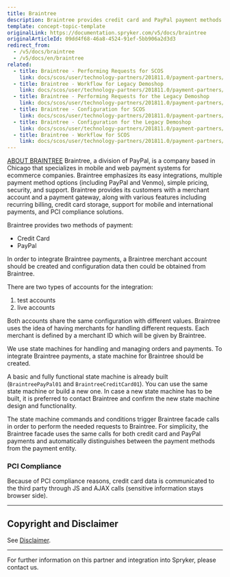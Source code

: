 ```yaml
---
title: Braintree
description: Braintree provides credit card and PayPal payment methods for Spryker Commerce OS.
template: concept-topic-template
originalLink: https://documentation.spryker.com/v5/docs/braintree
originalArticleId: 09dd4f68-46a8-4524-91ef-5bb906a2d3d3
redirect_from:
  - /v5/docs/braintree
  - /v5/docs/en/braintree
related:
  - title: Braintree - Performing Requests for SCOS
    link: docs/scos/user/technology-partners/201811.0/payment-partners/braintree/braintree-technical-details-and-howtos/braintree-performing-requests.html
  - title: Braintree - Workflow for Legacy Demoshop
    link: docs/scos/user/technology-partners/201811.0/payment-partners/braintree/legacy-demoshop-integration/braintree-workflow-for-legacy-demoshop.html
  - title: Braintree - Performing Requests for the Legacy Demoshop
    link: docs/scos/user/technology-partners/201811.0/payment-partners/braintree/legacy-demoshop-integration/braintree-performing-requests-for-the-legacy-demoshop.html
  - title: Braintree - Configuration for SCOS
    link: docs/scos/user/technology-partners/201811.0/payment-partners/braintree/braintree-installation-and-configuration.html
  - title: Braintree - Configuration for the Legacy Demoshop
    link: docs/scos/user/technology-partners/201811.0/payment-partners/braintree/legacy-demoshop-integration/braintree-configuration-for-the-legacy-demoshop.html
  - title: Braintree - Workflow for SCOS
    link: docs/scos/user/technology-partners/201811.0/payment-partners/braintree/braintree-technical-details-and-howtos/braintree-workflow.html
---
```


[ABOUT BRAINTREE](https://www.braintreepayments.com/) 
Braintree, a division of PayPal, is a company based in Chicago that specializes in mobile and web payment systems for ecommerce companies. Braintree emphasizes its easy integrations, multiple payment method options (including PayPal and Venmo), simple pricing, security, and support. Braintree provides its customers with a merchant account and a payment gateway, along with various features including recurring billing, credit card storage, support for mobile and international payments, and PCI compliance solutions. 

Braintree provides two methods of payment:

* Credit Card
* PayPal

In order to integrate Braintree payments, a Braintree merchant account should be created and configuration data then could be obtained from Braintree.

There are two types of accounts for the integration:

1. test accounts
2. live accounts

Both accounts share the same configuration with different values. Braintree uses the idea of having merchants for handling different requests. Each merchant is defined by a merchant ID which will be given by Braintree.

We use state machines for handling and managing orders and payments. To integrate Braintree payments, a state machine for Braintree should be created.

A basic and fully functional state machine is already built (`BraintreePayPal01` and `BraintreeCreditCard01`). You can use the same state machine or build a new one. In case a new state machine has to be built, it is preferred to contact Braintree and confirm the new state machine design and functionality.

The state machine commands and conditions trigger Braintree facade calls in order to perform the needed requests to Braintree. For simplicity, the Braintree facade uses the same calls for both credit card and PayPal payments and automatically distinguishes between the payment methods from the payment entity.

### PCI Compliance
Because of PCI compliance reasons, credit card data is communicated to the third party through JS and AJAX calls (sensitive information stays browser side).

---

## Copyright and Disclaimer

See [Disclaimer](https://github.com/spryker/spryker-documentation).

---
For further information on this partner and integration into Spryker, please contact us.

<div class="hubspot-form js-hubspot-form" data-portal-id="2770802" data-form-id="163e11fb-e833-4638-86ae-a2ca4b929a41" id="hubspot-1"></div>



